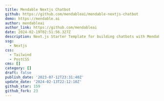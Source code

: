```yaml
---
title: Mendable Nextjs Chatbot
github: https://github.com/mendableai/mendable-nextjs-chatbot
demo: https://mendable.ai
author: mendableai
author_link: https://github.com/mendableai
date: 2024-02-19T02:51:56.327Z
description: Next.js Starter Template for building chatbots with Mendable
ssg:
  - Nextjs
css:
  - Tailwind
  - PostCSS
cms: []
category: []
draft: false
publish_date: '2023-07-12T23:31:40Z'
update_date: '2024-02-13T22:12:10Z'
github_star: 159
github_fork: 23
---
```


